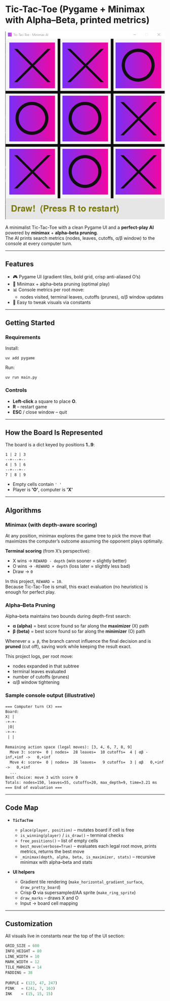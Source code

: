 # Tic-Tac-Toe (Pygame + Minimax with Alpha–Beta, printed metrics)

![preview](docs/gameplay.png)

A minimalist Tic-Tac-Toe with a clean Pygame UI and a **perfect-play AI** powered by **minimax** + **alpha–beta pruning**.  
The AI prints search metrics (nodes, leaves, cutoffs, α/β window) to the console at every computer turn.

---

## Features

- 🎮 Pygame UI (gradient tiles, bold grid, crisp anti-aliased O’s)
- 🧠 Minimax + alpha–beta pruning (optimal play)
- 📊 Console metrics per root move:
  - nodes visited, terminal leaves, cutoffs (prunes), α/β window updates
- 🔧 Easy to tweak visuals via constants

---

## Getting Started

### Requirements


Install:

    uv add pygame

Run:

    uv run main.py

### Controls
- **Left-click** a square to place **O**.
- **R** – restart game
- **ESC** / close window – quit

---

## How the Board Is Represented

The board is a dict keyed by positions **1..9**:

    1 | 2 | 3
    --+---+--
    4 | 5 | 6
    --+---+--
    7 | 8 | 9

- Empty cells contain `' '`
- Player is **'O'**, computer is **'X'**

---

## Algorithms

### Minimax (with depth-aware scoring)
At any position, minimax explores the game tree to pick the move that maximizes the computer’s outcome assuming the opponent plays optimally.

**Terminal scoring** (from X’s perspective):

- X wins  → `REWARD - depth` (win sooner = slightly better)
- O wins  → `-REWARD + depth` (loss later = slightly less bad)
- Draw    → `0`

In this project, `REWARD = 10`.  
Because Tic-Tac-Toe is small, this exact evaluation (no heuristics) is enough for perfect play.

### Alpha–Beta Pruning
Alpha–beta maintains two bounds during depth-first search:

- **α (alpha)** = best score found so far along the **maximizer** (X) path  
- **β (beta)**  = best score found so far along the **minimizer** (O) path

Whenever `α ≥ β`, the branch cannot influence the final decision and is **pruned** (cut off), saving work while keeping the result exact.

This project logs, per root move:

- nodes expanded in that subtree  
- terminal leaves evaluated  
- number of cutoffs (prunes)  
- α/β window tightening

### Sample console output (illustrative)

    === Computer turn (X) ===
    Board:
    X| | 
    -+-+-
     |O| 
    -+-+-
     | | 

    Remaining action space (legal moves): [3, 4, 6, 7, 8, 9]
      Move 3: score=  0 | nodes=  28 leaves=  10 cutoffs=  4 | αβ -inf,+inf ->   0,+inf
      Move 4: score=  0 | nodes=  26 leaves=   9 cutoffs=  3 | αβ   0,+inf ->   0,+inf
      ...
    Best choice: move 3 with score 0
    Totals: nodes=150, leaves=55, cutoffs=20, max_depth=9, time=3.21 ms
    === End of evaluation ===

---

## Code Map

- **`TicTacToe`**
  - `place(player, position)` – mutates board if cell is free
  - `is_winning(player)` / `is_draw()` – terminal checks
  - `free_positions()` – list of empty cells
  - `best_move(verbose=True)` – evaluates each legal root move, prints metrics, returns the best move
  - `_minimax(depth, alpha, beta, is_maximizer, stats)` – recursive minimax with alpha–beta and stats

- **UI helpers**
  - Gradient tile rendering (`make_horizontal_gradient_surface`, `draw_pretty_board`)
  - Crisp **O** via supersampled/AA sprite (`make_ring_sprite`)
  - `draw_marks` – draws X and O
  - Input → board cell mapping

---

## Customization

All visuals live in constants near the top of the UI section:

```python
GRID_SIZE = 600
INFO_HEIGHT = 80
LINE_WIDTH = 10
MARK_WIDTH = 12
TILE_MARGIN = 14
PADDING = 38

PURPLE = (123, 47, 247)
PINK   = (241, 7, 163)
INK    = (15, 15, 15)
